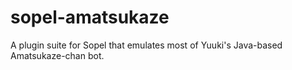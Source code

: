 # sopel-amatsukaze

A plugin suite for Sopel that emulates most of Yuuki's Java-based Amatsukaze-chan bot.

